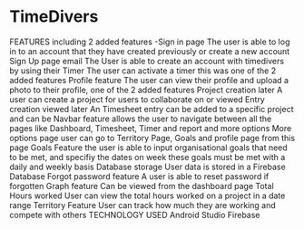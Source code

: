 # TimeDivers

FEATURES
including 2 added features
-Sign in page
The user is able to log in to an account that they have created
previously or create a new account
Sign Up page
email
The User is able to create an account with timedivers by using their
Timer
The user can activate a timer this was one of the 2 added features
Profile feature
The user can view their profile and upload a photo to their profile,
one of the 2 added features
Project creation
later
A user can create a project for users to collaborate on or viewed
Entry creation
viewed later
An Timesheet entry can be added to a specific project and can be
Navbar feature
allows the user to navigate between all the pages like Dashboard,
Timesheet, Timer and report and more options
More options page
user can go to Territory Page, Goals and profile page from this page
Goals Feature
the user is able to input organisational goals that need to be met,
and specifiy the dates on week these goals must be met with a daily and
weekly basis
Database storage
User data is stored in a Firebase Database
Forgot password feature
A user is able to reset password if forgotten
Graph feature
Can be viewed from the dashboard page
Total Hours worked
User can view the total hours worked on a project in a date range
Territory Feature
User can track how much they are working and compete with others
TECHNOLOGY USED
Android Studio
Firebase
